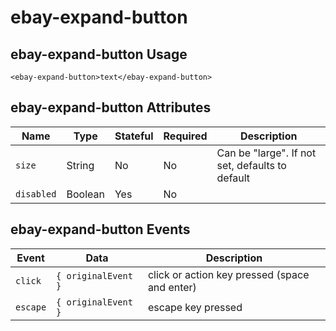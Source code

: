 # ebay-expand-button

## ebay-expand-button Usage

```marko
<ebay-expand-button>text</ebay-expand-button>
```

## ebay-expand-button Attributes

Name | Type | Stateful | Required | Description
--- | --- | --- | --- | ---
`size` | String | No | No | Can be "large". If not set, defaults to default
`disabled` | Boolean | Yes | No |

## ebay-expand-button Events

Event | Data | Description
--- | --- | ---
`click` | `{ originalEvent }` | click or action key pressed (space and enter)
`escape` | `{ originalEvent }` | escape key pressed
